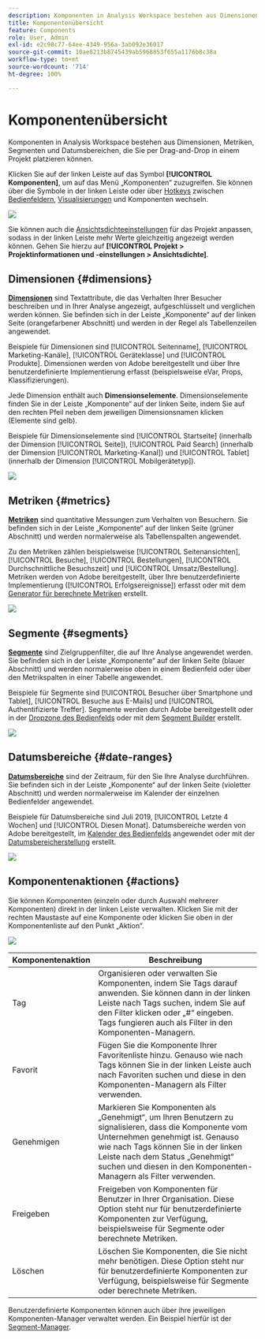 ```yaml
---
description: Komponenten in Analysis Workspace bestehen aus Dimensionen, Metriken, Segmenten und Datumsbereichen, die Sie per Drag-and-Drop in einem Projekt platzieren können.
title: Komponentenübersicht
feature: Components
role: User, Admin
exl-id: e2c98c77-64ee-4349-956a-3ab092e36017
source-git-commit: 10ae8213b8745439ab5968853f655a1176b8c38a
workflow-type: tm+mt
source-wordcount: '714'
ht-degree: 100%

---
```


# Komponentenübersicht

Komponenten in Analysis Workspace bestehen aus Dimensionen, Metriken, Segmenten und Datumsbereichen, die Sie per Drag-and-Drop in einem Projekt platzieren können.

Klicken Sie auf der linken Leiste auf das Symbol **[!UICONTROL Komponenten]**, um auf das Menü „Komponenten“ zuzugreifen. Sie können über die Symbole in der linken Leiste oder über [Hotkeys](/help/analyze/analysis-workspace/build-workspace-project/fa-shortcut-keys.md) zwischen [Bedienfeldern](https://experienceleague.adobe.com/docs/analytics/analyze/analysis-workspace/panels/panels.html?lang=de), [Visualisierungen](https://experienceleague.adobe.com/docs/analytics/analyze/analysis-workspace/visualizations/freeform-analysis-visualizations.html?lang=de) und Komponenten wechseln.

![](assets/component-overview.png)

Sie können auch die [Ansichtsdichteeinstellungen](https://experienceleague.adobe.com/docs/analytics/analyze/analysis-workspace/build-workspace-project/view-density.html?lang=de) für das Projekt anpassen, sodass in der linken Leiste mehr Werte gleichzeitig angezeigt werden können. Gehen Sie hierzu auf **[!UICONTROL Projekt > Projektinformationen und -einstellungen > Ansichtsdichte]**.

## Dimensionen {#dimensions}

[**Dimensionen**](https://experienceleague.adobe.com/docs/analytics/components/dimensions/overview.html?lang=de) sind Textattribute, die das Verhalten Ihrer Besucher beschreiben und in Ihrer Analyse angezeigt, aufgeschlüsselt und verglichen werden können. Sie befinden sich in der Leiste „Komponente“ auf der linken Seite (orangefarbener Abschnitt) und werden in der Regel als Tabellenzeilen angewendet.

Beispiele für Dimensionen sind [!UICONTROL Seitenname], [!UICONTROL Marketing-Kanäle], [!UICONTROL Geräteklasse] und [!UICONTROL Produkte]. Dimensionen werden von Adobe bereitgestellt und über Ihre benutzerdefinierte Implementierung erfasst (beispielsweise eVar, Props, Klassifizierungen).

Jede Dimension enthält auch **Dimensionselemente**. Dimensionselemente finden Sie in der Leiste „Komponente“ auf der linken Seite, indem Sie auf den rechten Pfeil neben dem jeweiligen Dimensionsnamen klicken (Elemente sind gelb).

Beispiele für Dimensionselemente sind [!UICONTROL Startseite] (innerhalb der Dimension [!UICONTROL Seite]), [!UICONTROL Paid Search] (innerhalb der Dimension [!UICONTROL Marketing-Kanal]) und [!UICONTROL Tablet] (innerhalb der Dimension [!UICONTROL Mobilgerätetyp]).

![](assets/dimensions.png)

## Metriken {#metrics}

[**Metriken**](https://experienceleague.adobe.com/docs/analytics/components/metrics/overview.html?lang=de) sind quantitative Messungen zum Verhalten von Besuchern. Sie befinden sich in der Leiste „Komponente“ auf der linken Seite (grüner Abschnitt) und werden normalerweise als Tabellenspalten angewendet.

Zu den Metriken zählen beispielsweise [!UICONTROL Seitenansichten], [!UICONTROL Besuche], [!UICONTROL Bestellungen], [!UICONTROL Durchschnittliche Besuchszeit] und [!UICONTROL Umsatz/Bestellung]. Metriken werden von Adobe bereitgestellt, über Ihre benutzerdefinierte Implementierung ([!UICONTROL Erfolgsereignisse]) erfasst oder mit dem [Generator für berechnete Metriken](https://experienceleague.adobe.com/docs/analytics/components/calculated-metrics/calcmetric-workflow/cm-build-metrics.html?lang=de) erstellt.

![](assets/metrics.png)

## Segmente {#segments}

[**Segmente**](https://experienceleague.adobe.com/docs/analytics/analyze/analysis-workspace/components/segments/t-freeform-project-segment.html?lang=de) sind Zielgruppenfilter, die auf Ihre Analyse angewendet werden. Sie befinden sich in der Leiste „Komponente“ auf der linken Seite (blauer Abschnitt) und werden normalerweise oben in einem Bedienfeld oder über den Metrikspalten in einer Tabelle angewendet.

Beispiele für Segmente sind [!UICONTROL Besucher über Smartphone und Tablet], [!UICONTROL Besuche aus E-Mails] und [!UICONTROL Authentifizierte Treffer]. Segmente werden durch Adobe bereitgestellt oder in der [Dropzone des Bedienfelds](https://experienceleague.adobe.com/docs/analytics/analyze/analysis-workspace/panels/panels.html) oder mit dem [Segment Builder](https://experienceleague.adobe.com/docs/analytics/components/segmentation/segmentation-workflow/seg-build.html?lang=de) erstellt.

![](assets/segments.png)

## Datumsbereiche {#date-ranges}

[**Datumsbereiche**](https://experienceleague.adobe.com/docs/analytics/analyze/analysis-workspace/components/calendar-date-ranges/calendar.html?lang=de) sind der Zeitraum, für den Sie Ihre Analyse durchführen. Sie befinden sich in der Leiste „Komponente“ auf der linken Seite (violetter Abschnitt) und werden normalerweise im Kalender der einzelnen Bedienfelder angewendet.

Beispiele für Datumsbereiche sind Juli 2019, [!UICONTROL Letzte 4 Wochen] und [!UICONTROL Diesen Monat]. Datumsbereiche werden von Adobe bereitgestellt, im [Kalender des Bedienfelds](https://experienceleague.adobe.com/docs/analytics/analyze/analysis-workspace/panels/panels.html) angewendet oder mit der [Datumsbereicherstellung](https://experienceleague.adobe.com/docs/analytics/analyze/analysis-workspace/components/calendar-date-ranges/custom-date-ranges.html?lang=de) erstellt.

![](assets/date-ranges.png)

## Komponentenaktionen {#actions}

Sie können Komponenten (einzeln oder durch Auswahl mehrerer Komponenten) direkt in der linken Leiste verwalten. Klicken Sie mit der rechten Maustaste auf eine Komponente oder klicken Sie oben in der Komponentenliste auf den Punkt „Aktion“.

![](assets/component-actions.png)

| Komponentenaktion | Beschreibung |
|--- |--- |
| Tag | Organisieren oder verwalten Sie Komponenten, indem Sie Tags darauf anwenden. Sie können dann in der linken Leiste nach Tags suchen, indem Sie auf den Filter klicken oder „#“ eingeben. Tags fungieren auch als Filter in den Komponenten-Managern. |
| Favorit | Fügen Sie die Komponente Ihrer Favoritenliste hinzu. Genauso wie nach Tags können Sie in der linken Leiste auch nach Favoriten suchen und diese in den Komponenten-Managern als Filter verwenden. |
| Genehmigen | Markieren Sie Komponenten als „Genehmigt“, um Ihren Benutzern zu signalisieren, dass die Komponente vom Unternehmen genehmigt ist. Genauso wie nach Tags können Sie in der linken Leiste nach dem Status „Genehmigt“ suchen und diesen in den Komponenten-Managern als Filter verwenden. |
| Freigeben | Freigeben von Komponenten für Benutzer in Ihrer Organisation. Diese Option steht nur für benutzerdefinierte Komponenten zur Verfügung, beispielsweise für Segmente oder berechnete Metriken. |
| Löschen | Löschen Sie Komponenten, die Sie nicht mehr benötigen. Diese Option steht nur für benutzerdefinierte Komponenten zur Verfügung, beispielsweise für Segmente oder berechnete Metriken. |

Benutzerdefinierte Komponenten können auch über ihre jeweiligen Komponenten-Manager verwaltet werden. Ein Beispiel hierfür ist der [Segment-Manager](/help/components/segmentation/segmentation-workflow/seg-manage.md).
